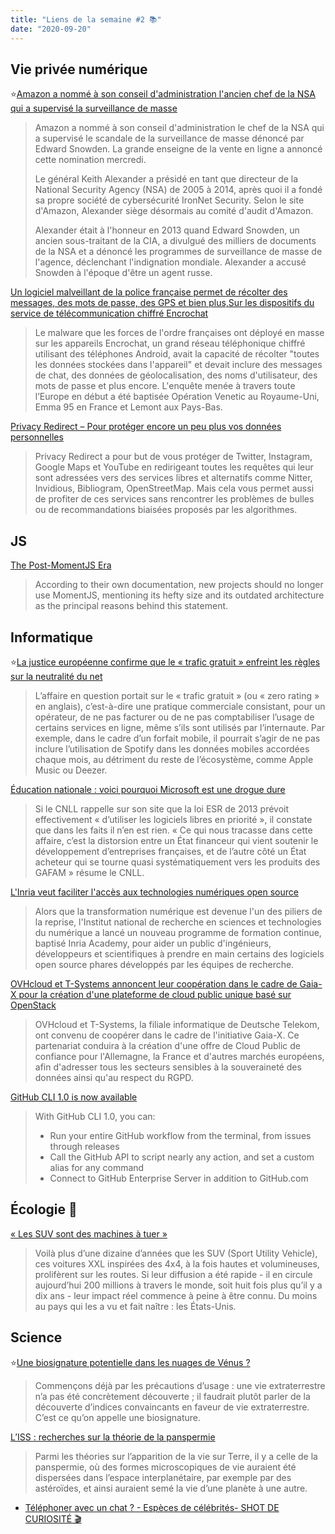 ```yaml
---
title: "Liens de la semaine #2 📚"
date: "2020-09-20"
---
```


## Vie privée numérique

⭐️[Amazon a nommé à son conseil d'administration l'ancien chef de la NSA qui a supervisé la surveillance de masse](https://www.developpez.com/actu/308800/Amazon-a-nomme-a-son-conseil-d-administration-l-ancien-chef-de-la-NSA-qui-a-supervise-la-surveillance-de-masse-denoncee-par-Edward-Snowden/)

> Amazon a nommé à son conseil d'administration le chef de la NSA qui a supervisé le scandale de la surveillance de masse dénoncé par Edward Snowden. La grande enseigne de la vente en ligne a annoncé cette nomination mercredi.
>
> Le général Keith Alexander a présidé en tant que directeur de la National Security Agency (NSA) de 2005 à 2014, après quoi il a fondé sa propre société de cybersécurité IronNet Security. Selon le site d'Amazon, Alexander siège désormais au comité d'audit d'Amazon.
>
> Alexander était à l'honneur en 2013 quand Edward Snowden, un ancien sous-traitant de la CIA, a divulgué des milliers de documents de la NSA et a dénoncé les programmes de surveillance de masse de l'agence, déclenchant l'indignation mondiale. Alexander a accusé Snowden à l'époque d'être un agent russe.

[Un logiciel malveillant de la police française permet de récolter des messages, des mots de passe, des GPS et bien plus,Sur les dispositifs du service de télécommunication chiffré Encrochat](https://securite.developpez.com/actu/308865/Un-logiciel-malveillant-de-la-police-francaise-permet-de-recolter-des-messages-des-mots-de-passe-des-GPS-et-bien-plus-sur-les-dispositifs-du-service-de-telecommunication-chiffre-Encrochat/)

> Le malware que les forces de l'ordre françaises ont déployé en masse sur les appareils Encrochat, un grand réseau téléphonique chiffré utilisant des téléphones Android, avait la capacité de récolter "toutes les données stockées dans l'appareil" et devait inclure des messages de chat, des données de géolocalisation, des noms d'utilisateur, des mots de passe et plus encore. L'enquête menée à travers toute l’Europe en début a été baptisée Opération Venetic au Royaume-Uni, Emma 95 en France et Lemont aux Pays-Bas.

[Privacy Redirect – Pour protéger encore un peu plus vos données personnelles](https://korben.info/privacy-redirect-pour-proteger-encore-un-peu-plus-vos-donnees-personnelles.html)

> Privacy Redirect a pour but de vous protéger de Twitter, Instagram, Google Maps et YouTube en redirigeant toutes les requêtes qui leur sont adressées vers des services libres et alternatifs comme Nitter, Invidious, Bibliogram, OpenStreetMap. Mais cela vous permet aussi de profiter de ces services sans rencontrer les problèmes de bulles ou de recommandations biaisées proposés par les algorithmes.

## JS

[The Post-MomentJS Era](https://yarmo.eu/post/post-momentjs-era)

> According to their own documentation, new projects should no longer use MomentJS, mentioning its hefty size and its outdated architecture as the principal reasons behind this statement.

## Informatique

⭐️[La justice européenne confirme que le « trafic gratuit » enfreint les règles sur la neutralité du net](https://www.numerama.com/business/648179-la-justice-europeenne-confirme-que-le-trafic-gratuit-enfreint-les-regles-sur-la-neutralite-du-net.html)

> L’affaire en question portait sur le « trafic gratuit » (ou « zero rating » en anglais), c’est-à-dire une pratique commerciale consistant, pour un opérateur, de ne pas facturer ou de ne pas comptabiliser l’usage de certains services en ligne, même s’ils sont utilisés par l’internaute. Par exemple, dans le cadre d’un forfait mobile, il pourrait s’agir de ne pas inclure l’utilisation de Spotify dans les données mobiles accordées chaque mois, au détriment du reste de l’écosystème, comme Apple Music ou Deezer.

[Éducation nationale : voici pourquoi Microsoft est une drogue dure](https://www.zdnet.fr/actualites/ducation-nationale-voici-pourquoi-microsoft-est-une-drogue-dure-39909447.htm)

> Si le CNLL rappelle sur son site que la loi ESR de 2013 prévoit effectivement « d’utiliser les logiciels libres en priorité », il constate que dans les faits il n’en est rien. « Ce qui nous tracasse dans cette affaire, c’est la distorsion entre un État financeur qui vient soutenir le développement d’entreprises françaises, et de l’autre côté un État acheteur qui se tourne quasi systématiquement vers les produits des GAFAM » résume le CNLL.

[L'Inria veut faciliter l'accès aux technologies numériques open source](https://www.zdnet.fr/actualites/l-inria-veut-faciliter-l-acces-aux-technologies-numeriques-open-source-39909225.htm)

> Alors que la transformation numérique est devenue l'un des piliers de la reprise, l'Institut national de recherche en sciences et technologies du numérique a lancé un nouveau programme de formation continue, baptisé Inria Academy, pour aider un public d'ingénieurs, développeurs et scientifiques à prendre en main certains des logiciels open source phares développés par les équipes de recherche.

[OVHcloud et T-Systems annoncent leur coopération dans le cadre de Gaia-X pour la création d'une plateforme de cloud public unique basé sur OpenStack](https://cloud-computing.developpez.com/actu/308809/OVHcloud-et-T-Systems-annoncent-leur-cooperation-dans-le-cadre-de-Gaia-X-pour-la-creation-d-une-plateforme-de-cloud-public-unique-base-sur-OpenStack/)

> OVHcloud et T-Systems, la filiale informatique de Deutsche Telekom, ont convenu de coopérer dans le cadre de l'initiative Gaia-X. Ce partenariat conduira à la création d'une offre de Cloud Public de confiance pour l'Allemagne, la France et d'autres marchés européens, afin d'adresser tous les secteurs sensibles à la souveraineté des données ainsi qu'au respect du RGPD.

[GitHub CLI 1.0 is now available](https://github.blog/2020-09-17-github-cli-1-0-is-now-available/)

> With GitHub CLI 1.0, you can:
>
> - Run your entire GitHub workflow from the terminal, from issues through releases
> - Call the GitHub API to script nearly any action, and set a custom alias for any command
> - Connect to GitHub Enterprise Server in addition to GitHub.com

## Écologie 🌱

[« Les SUV sont des machines à tuer »](https://usbeketrica.com/article/les-suv-sont-des-machines-a-tuer)

> Voilà plus d’une dizaine d’années que les SUV (Sport Utility Vehicle), ces voitures XXL inspirées des 4x4, à la fois hautes et volumineuses, prolifèrent sur les routes. Si leur diffusion a été rapide - il en circule aujourd’hui 200 millions à travers le monde, soit huit fois plus qu’il y a dix ans - leur impact réel commence à peine à être connu. Du moins au pays qui les a vu et fait naître : les États-Unis.

## Science

⭐️[Une biosignature potentielle dans les nuages de Vénus ?](http://dans-la-lune.fr/2020/09/14/une-biosignature-potentielle-nuages-venus/)

> Commençons déjà par les précautions d’usage : une vie extraterrestre n’a pas été concrètement découverte ; il faudrait plutôt parler de la découverte d’indices convaincants en faveur de vie extraterrestre. C’est ce qu’on appelle une biosignature.

[L’ISS : recherches sur la théorie de la panspermie](https://reves-d-espace.com/iss-recherches-theorie-de-la-panspermie/?utm_source=rss&utm_medium=rss&utm_campaign=iss-recherches-theorie-de-la-panspermie)

> Parmi les théories sur l’apparition de la vie sur Terre, il y a celle de la panspermie, où des formes microscopiques de vie auraient été dispersées dans l’espace interplanétaire, par exemple par des astéroïdes, et ainsi auraient semé la vie d’une planète à une autre.

- [Téléphoner avec un chat ? - Espèces de célébrités- SHOT DE CURIOSITÉ 🎬](https://www.youtube.com/watch?v=01JHQcGldY8)
